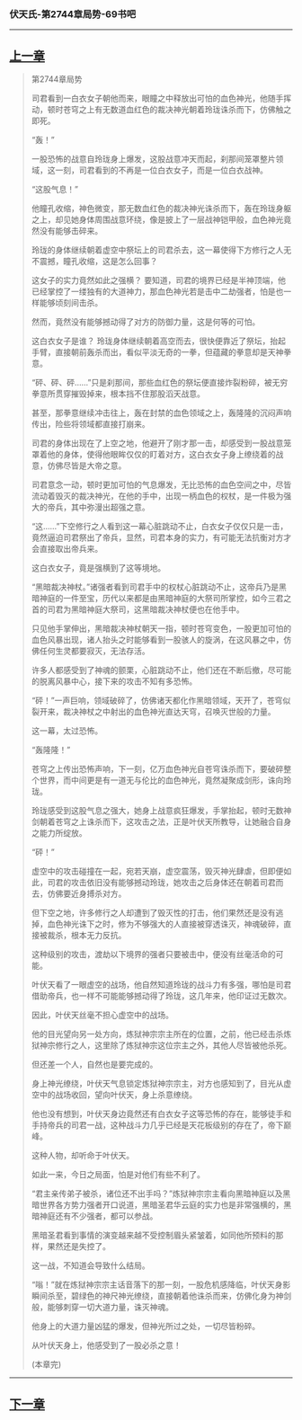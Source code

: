 ### 伏天氏-第2744章局势-69书吧

--------
[上一章](./8d0a27af07fb4e2ad68cd97d76231604.md)
--------


>
>
>
>第2744章局势
>
>司君看到一白衣女子朝他而来，眼瞳之中释放出可怕的血色神光，他随手挥动，顿时苍穹之上有无数道血红色的裁决神光朝着玲珑诛杀而下，仿佛触之即死。
>
>“轰！”
>
>一股恐怖的战意自玲珑身上爆发，这股战意冲天而起，刹那间笼罩整片领域，这一刻，司君看到的不再是一位白衣女子，而是一位白衣战神。
>
>“这股气息！”
>
>他瞳孔收缩，神色微变，那无数血红色的裁决神光诛杀而下，轰在玲珑身躯之上，却见她身体周围战意环绕，像是披上了一层战神铠甲般，血色神光竟然没有能够击碎来。
>
>玲珑的身体继续朝着虚空中祭坛上的司君杀去，这一幕使得下方修行之人无不震撼，瞳孔收缩，这是怎么回事？
>
>这女子的实力竟然如此之强横？
>要知道，司君的境界已经是半神顶端，他已经掌控了一缕独有的大道神力，那血色神光若是击中二劫强者，怕是也一样能够顷刻间击杀。
>
>然而，竟然没有能够撼动得了对方的防御力量，这是何等的可怕。
>
>这白衣女子是谁？
>玲珑身体继续朝着高空而去，很快便靠近了祭坛，抬起手臂，直接朝前轰杀而出，看似平淡无奇的一拳，但蕴藏的拳意却是天神拳意。
>
>“砰、砰、砰……”只是刹那间，那些血红色的祭坛便直接炸裂粉碎，被无穷拳意所贯穿摧毁掉来，根本挡不住那股滔天战意。
>
>甚至，那拳意继续冲击往上，轰在封禁的血色领域之上，轰隆隆的沉闷声响传出，险些将领域都直接打崩来。
>
>司君的身体出现在了上空之地，他避开了刚才那一击，却感受到一股战意笼罩着他的身体，使得他眼眸仅仅的盯着对方，这白衣女子身上缭绕着的战意，仿佛尽皆是大帝之意。
>
>司君意念一动，顿时更加可怕的气息爆发，无比恐怖的血色空间之中，尽皆流动着毁灭的裁决神光，在他的手中，出现一柄血色的权杖，是一件极为强大的帝兵，其中弥漫出超强之意。
>
>“这……”下空修行之人看到这一幕心脏跳动不止，白衣女子仅仅只是一击，竟然逼迫司君祭出了帝兵，显然，司君本身的实力，有可能无法抗衡对方才会直接取出帝兵来。
>
>这白衣女子，竟是强横到了这等境地。
>
>“黑暗裁决神杖。”诸强者看到司君手中的权杖心脏跳动不止，这帝兵乃是黑暗神庭的一件至宝，历代以来都是由黑暗神庭的大祭司所掌控，如今三君之首的司君为黑暗神庭大祭司，这黑暗裁决神杖便也在他手中。
>
>只见他手掌伸出，黑暗裁决神杖朝天一指，顿时苍穹变色，一股更加可怕的血色风暴出现，诸人抬头之时能够看到一股骇人的旋涡，在这风暴之中，仿佛任何生灵都要寂灭，无法存活。
>
>许多人都感受到了神魂的颤栗，心脏跳动不止，他们还在不断后撤，尽可能的脱离风暴中心，接下来的攻击不知有多恐怖。
>
>“砰！”一声巨响，领域破碎了，仿佛诸天都化作黑暗领域，天开了，苍穹似裂开来，裁决神杖之中射出的血色神光直达天穹，召唤灭世般的力量。
>
>这一幕，太过恐怖。
>
>“轰隆隆！”
>
>苍穹之上传出恐怖声响，下一刻，亿万血色神光自苍穹诛杀而下，要破碎整个世界，而中间更是有一道无与伦比的血色神光，竟然凝聚成剑形，诛向玲珑。
>
>玲珑感受到这股气息之强大，她身上战意疯狂爆发，手掌抬起，顿时无数神剑朝着苍穹之上诛杀而下，这攻击之法，正是叶伏天所教导，让她融合自身之能力所绽放。
>
>“砰！”
>
>虚空中的攻击碰撞在一起，宛若天崩，虚空震荡，毁灭神光肆虐，但即便如此，司君的攻击依旧没有能够撼动玲珑，她攻击之后身体还在朝着司君而去，仿佛要近身搏杀对方。
>
>但下空之地，许多修行之人却遭到了毁灭性的打击，他们果然还是没有逃掉，血色神光诛下之时，修为不够强大的人直接被穿透诛灭，神魂破碎，直接被裁杀，根本无力反抗。
>
>这种级别的攻击，渡劫以下境界的强者只要被击中，便没有丝毫活命的可能。
>
>叶伏天看了一眼虚空的战场，他自然知道玲珑的战斗力有多强，哪怕是司君借助帝兵，也一样不可能能够撼动得了玲珑，这几年来，他印证过无数次。
>
>因此，叶伏天丝毫不担心虚空中的战场。
>
>他的目光望向另一处方向，炼狱神宗宗主所在的位置，之前，他已经击杀炼狱神宗修行之人，这里除了炼狱神宗这位宗主之外，其他人尽皆被他杀死。
>
>但还差一个人，自然也是要完成的。
>
>身上神光缭绕，叶伏天气息锁定炼狱神宗宗主，对方也感知到了，目光从虚空中的战场收回，望向叶伏天，身上杀意缭绕。
>
>他也没有想到，叶伏天身边竟然还有白衣女子这等恐怖的存在，能够徒手和手持帝兵的司君一战，这种战斗力几乎已经是天花板级别的存在了，帝下巅峰。
>
>这种人物，却听命于叶伏天。
>
>如此一来，今日之局面，怕是对他们有些不利了。
>
>“君主亲传弟子被杀，诸位还不出手吗？”炼狱神宗宗主看向黑暗神庭以及黑暗世界各方势力强者开口说道，黑暗圣君华云庭的实力也是非常强横的，黑暗神庭还有不少强者，都可以参战。
>
>黑暗圣君看到事情的演变越来越不受控制眉头紧皱着，如同他所预料的那样，果然还是失控了。
>
>这一战，不知道会导致什么结局。
>
>“嗡！”就在炼狱神宗宗主话音落下的那一刻，一股危机感降临，叶伏天身影瞬间杀至，碧绿色的神尺神光缭绕，直接朝着他诛杀而来，仿佛化身为神剑般，能够刺穿一切大道力量，诛灭神魂。
>
>他身上的大道力量凶猛的爆发，但神光所过之处，一切尽皆粉碎。
>
>从叶伏天身上，他感受到了一股必杀之意！
>
>(本章完)
>
>

--------
[下一章](./35ed4c29f20102cbaf849189be03782e.md)
--------
